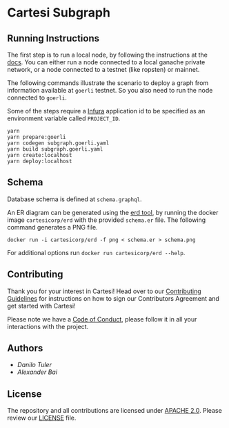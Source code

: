 # Cartesi Subgraph

## Running Instructions

The first step is to run a local node, by following the instructions at the [docs](https://thegraph.com/docs/quick-start#local-development).
You can either run a node connected to a local ganache private network, or a node connected to a testnet (like ropsten) or mainnet.

The following commands illustrate the scenario to deploy a graph from information available at `goerli` testnet. So you also need to run the node connected to `goerli`.

Some of the steps require a [Infura](https://infura.io) application id to be specified as an environment variable called `PROJECT_ID`.

```
yarn
yarn prepare:goerli
yarn codegen subgraph.goerli.yaml
yarn build subgraph.goerli.yaml
yarn create:localhost
yarn deploy:localhost
```

## Schema

Database schema is defined at `schema.graphql`.

An ER diagram can be generated using the [erd tool](https://github.com/BurntSushi/erd), by running the docker image `cartesicorp/erd` with the provided `schema.er` file. The following command generates a PNG file.

```
docker run -i cartesicorp/erd -f png < schema.er > schema.png
```

For additional options run `docker run cartesicorp/erd --help`.

## Contributing

Thank you for your interest in Cartesi! Head over to our [Contributing Guidelines](CONTRIBUTING.md) for instructions on how to sign our Contributors Agreement and get started with
Cartesi!

Please note we have a [Code of Conduct](CODE_OF_CONDUCT.md), please follow it in all your interactions with the project.

## Authors

-   _Danilo Tuler_
-   _Alexander Bai_

## License

The repository and all contributions are licensed under
[APACHE 2.0](https://www.apache.org/licenses/LICENSE-2.0). Please review our [LICENSE](LICENSE) file.
